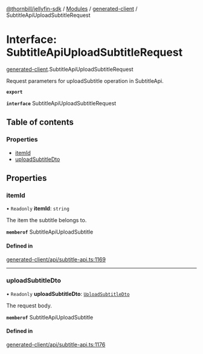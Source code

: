[@thornbill/jellyfin-sdk](../README.md) / [Modules](../modules.md) / [generated-client](../modules/generated_client.md) / SubtitleApiUploadSubtitleRequest

# Interface: SubtitleApiUploadSubtitleRequest

[generated-client](../modules/generated_client.md).SubtitleApiUploadSubtitleRequest

Request parameters for uploadSubtitle operation in SubtitleApi.

**`export`**

**`interface`** SubtitleApiUploadSubtitleRequest

## Table of contents

### Properties

- [itemId](generated_client.SubtitleApiUploadSubtitleRequest.md#itemid)
- [uploadSubtitleDto](generated_client.SubtitleApiUploadSubtitleRequest.md#uploadsubtitledto)

## Properties

### itemId

• `Readonly` **itemId**: `string`

The item the subtitle belongs to.

**`memberof`** SubtitleApiUploadSubtitle

#### Defined in

[generated-client/api/subtitle-api.ts:1169](https://github.com/thornbill/jellyfin-sdk-typescript/blob/eb13db7/src/generated-client/api/subtitle-api.ts#L1169)

___

### uploadSubtitleDto

• `Readonly` **uploadSubtitleDto**: [`UploadSubtitleDto`](index.api.UploadSubtitleDto.md)

The request body.

**`memberof`** SubtitleApiUploadSubtitle

#### Defined in

[generated-client/api/subtitle-api.ts:1176](https://github.com/thornbill/jellyfin-sdk-typescript/blob/eb13db7/src/generated-client/api/subtitle-api.ts#L1176)
